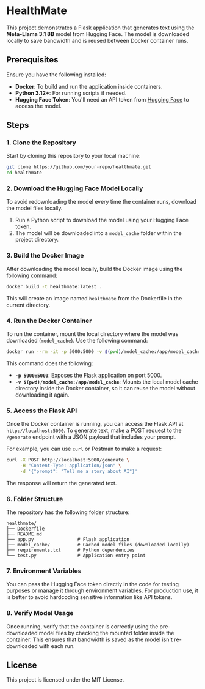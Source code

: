 
# HealthMate

This project demonstrates a Flask application that generates text using the **Meta-Llama 3.1 8B** model from Hugging Face. The model is downloaded locally to save bandwidth and is reused between Docker container runs.

## Prerequisites

Ensure you have the following installed:

- **Docker**: To build and run the application inside containers.
- **Python 3.12+**: For running scripts if needed.
- **Hugging Face Token**: You'll need an API token from [Hugging Face](https://huggingface.co/) to access the model.

## Steps

### 1. Clone the Repository

Start by cloning this repository to your local machine:

```bash
git clone https://github.com/your-repo/healthmate.git
cd healthmate
```

### 2. Download the Hugging Face Model Locally

To avoid redownloading the model every time the container runs, download the model files locally.

1. Run a Python script to download the model using your Hugging Face token.
2. The model will be downloaded into a `model_cache` folder within the project directory.

### 3. Build the Docker Image

After downloading the model locally, build the Docker image using the following command:

```bash
docker build -t healthmate:latest .
```

This will create an image named `healthmate` from the Dockerfile in the current directory.

### 4. Run the Docker Container

To run the container, mount the local directory where the model was downloaded (`model_cache`). Use the following command:

```bash
docker run --rm -it -p 5000:5000 -v $(pwd)/model_cache:/app/model_cache healthmate:latest
```

This command does the following:
- **`-p 5000:5000`**: Exposes the Flask application on port 5000.
- **`-v $(pwd)/model_cache:/app/model_cache`**: Mounts the local model cache directory inside the Docker container, so it can reuse the model without downloading it again.

### 5. Access the Flask API

Once the Docker container is running, you can access the Flask API at `http://localhost:5000`. To generate text, make a POST request to the `/generate` endpoint with a JSON payload that includes your prompt.

For example, you can use `curl` or Postman to make a request:

```bash
curl -X POST http://localhost:5000/generate \
     -H "Content-Type: application/json" \
     -d '{"prompt": "Tell me a story about AI"}'
```

The response will return the generated text.

### 6. Folder Structure

The repository has the following folder structure:

```
healthmate/
├── Dockerfile
├── README.md
├── app.py                # Flask application
├── model_cache/          # Cached model files (downloaded locally)
├── requirements.txt      # Python dependencies
└── test.py               # Application entry point
```

### 7. Environment Variables

You can pass the Hugging Face token directly in the code for testing purposes or manage it through environment variables. For production use, it is better to avoid hardcoding sensitive information like API tokens.

### 8. Verify Model Usage

Once running, verify that the container is correctly using the pre-downloaded model files by checking the mounted folder inside the container. This ensures that bandwidth is saved as the model isn't re-downloaded with each run.

## License

This project is licensed under the MIT License.
